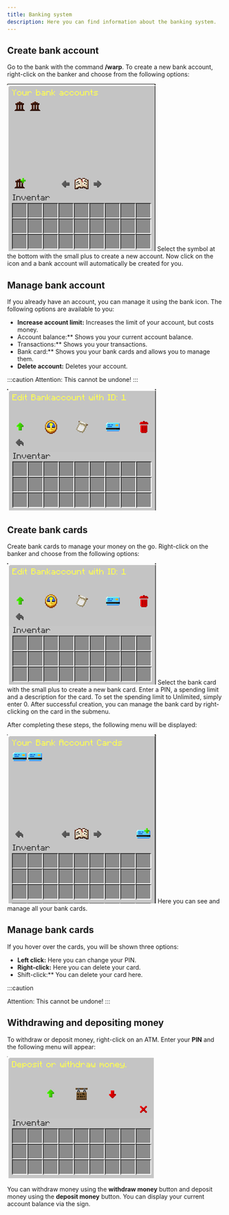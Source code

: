 ```yaml
---
title: Banking system
description: Here you can find information about the banking system.
---
```


## Create bank account
Go to the bank with the command **/warp**. To create a new bank account, right-click on the banker and choose from the following options:

![cb_bank_mbac_main_en.png](../../../../../assets/img/en/cb_bank_mbac_main_en.png)
Select the symbol at the bottom with the small plus to create a new account. Now click on the icon and a bank account will automatically be created for you.

## Manage bank account

If you already have an account, you can manage it using the bank icon. The following options are available to you:

- **Increase account limit:** Increases the limit of your account, but costs money.
- Account balance:** Shows you your current account balance.
- Transactions:** Shows you your transactions.
- Bank card:** Shows you your bank cards and allows you to manage them.
- **Delete account:** Deletes your account.

:::caution
Attention: This cannot be undone!
:::

![cb_mbac_editbank_main_edit_en.png](../../../../../assets/img/en/cb_mbac_editbank_main_edit_en.png)
## Create bank cards

Create bank cards to manage your money on the go. Right-click on the banker and choose from the following options:

![cb_mbac_editbank_main_edit_en.png](../../../../../assets/img/en/cb_mbac_editbank_main_edit_en.png)
Select the bank card with the small plus to create a new bank card. Enter a PIN, a spending limit and a description for the card. To set the spending limit to Unlimited, simply enter 0. After successful creation, you can manage the bank card by right-clicking on the card in the submenu.

After completing these steps, the following menu will be displayed:

![cb_mbac_cardedit_cardu_main_en.png](../../../../../assets/img/en/cb_mbac_cardedit_cardu_main_en.png)
Here you can see and manage all your bank cards.

## Manage bank cards

If you hover over the cards, you will be shown three options:

- **Left click:** Here you can change your PIN.
- **Right-click:** Here you can delete your card.
- Shift-click:** You can delete your card here.

:::caution

Attention: This cannot be undone!
:::

## Withdrawing and depositing money

To withdraw or deposit money, right-click on an ATM. Enter your **PIN** and the following menu will appear:

![cb_bank_depositwithdraw_main_en.png](../../../../../assets/img/en/cb_bank_depositwithdraw_main_en.png)

You can withdraw money using the **withdraw money** button and deposit money using the **deposit money** button. You can display your current account balance via the sign.